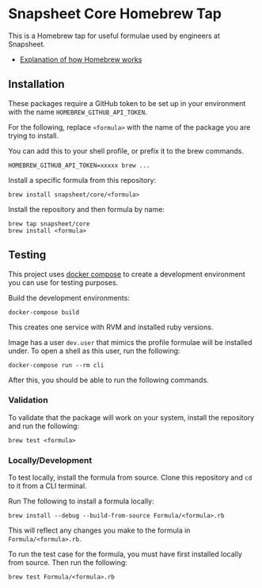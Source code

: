 # Snapsheet Core Homebrew Tap
This is a Homebrew tap for useful formulae used by engineers at Snapsheet.

* [Explanation of how Homebrew works](https://www.quora.com/How-does-Homebrew-work-internally?share=1)

## Installation
These packages require a GitHub token to be set up in your environment with the name `HOMEBREW_GITHUB_API_TOKEN`.

For the following, replace `<formula>` with the name of the package you are trying to install.

You can add this to your shell profile, or prefix it to the brew commands.
```
HOMEBREW_GITHUB_API_TOKEN=xxxxx brew ...
```

Install a specific formula from this repository:
```
brew install snapsheet/core/<formula>
```

Install the repository and then formula by name:
```
brew tap snapsheet/core
brew install <formula>
```

## Testing

This project uses [docker compose](https://docs.docker.com/compose/) to create a development environment you can use for testing purposes.

Build the development environments:
```
docker-compose build
```

This creates one service with RVM and installed ruby versions.

Image has a user `dev.user` that mimics the profile formulae will be installed under. To open a shell as this user, run the following:
```
docker-compose run --rm cli
```

After this, you should be able to run the following commands.

### Validation
To validate that the package will work on your system, install the repository and run the following:
```
brew test <formula>
```

### Locally/Development
To test locally, install the formula from source. Clone this repository and `cd` to it from a CLI terminal.

Run The following to install a formula locally:
```
brew install --debug --build-from-source Formula/<formula>.rb
```

This will reflect any changes you make to the formula in `Formula/<formula>.rb`.

To run the test case for the formula, you must have first installed locally from source. Then run the following:
```
brew test Formula/<formula>.rb
```

